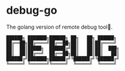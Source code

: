 # debug-go
The golang version of remote debug tool:dizzy:. 

```textmate
██████╗ ███████╗██████╗ ██╗   ██╗ ██████╗ 
██╔══██╗██╔════╝██╔══██╗██║   ██║██╔════╝ 
██║  ██║█████╗  ██████╔╝██║   ██║██║  ███╗
██║  ██║██╔══╝  ██╔══██╗██║   ██║██║   ██║
██████╔╝███████╗██████╔╝╚██████╔╝╚██████╔╝
╚═════╝ ╚══════╝╚═════╝  ╚═════╝  ╚═════╝                                           
```